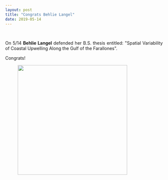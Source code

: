 ```yaml
---
layout: post
title: "Congrats Behlie Langel"
date: 2019-05-14
---
```


<br>

<div style="text-align:justify" markdown="1">

On 5/14 **Behlie Langel** defended her B.S. thesis entitled: "Spatial Variability of Coastal Upwelling Along the Gulf of the Farallones".

Congrats!

<figure>
<img src="{{ site.url }}{{ site.baseurl }}/images/newspic/behlie_defense.jpg" class="img-responsive" width="350px" height="auto" />
</figure>



</div>
